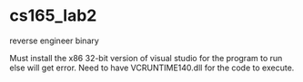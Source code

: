 # cs165_lab2

reverse engineer binary

Must install the x86 32-bit version of visual studio for the program to run else will get error.
Need to have VCRUNTIME140.dll for the code to execute.


